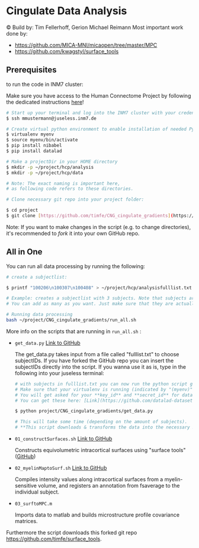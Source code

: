 # Cingulate Data Analysis

© Build by: Tim Fellerhoff, Gerion Michael Reimann
Most important work done by: 
- https://github.com/MICA-MNI/micaopen/tree/master/MPC 
- https://github.com/kwagstyl/surface_tools

## Prerequisites

to run the code in INM7 cluster:

Make sure you have access to the Human Connectome Project by following the dedicated instructions [here](https://github.com/datalad-datasets/human-connectome-project-openaccess)!

```bash
# Start up your terminal and log into the INM7 cluster with your credentials:
$ ssh mmustermann@juseless.inm7.de

# Create virtual python environment to enable installation of needed Python packages:
$ virtualenv myenv
$ source myenv/bin/activate
$ pip install nibabel
$ pip install datalad
```

```bash
# Make a projectDir in your HOME directory
$ mkdir -p ~/project/hcp/analysis
$ mkdir -p ~/project/hcp/data

# Note: The exact naming is important here, 
# as following code refers to these directories.
```

```bash
# Clone necessary git repo into your project folder:

$ cd project
$ git clone [https://github.com/timfe/CNG_cingulate_gradients](https://github.com/timfe/CNG_cingulate_gradients)
```

Note: If you want to make changes in the script (e.g. to change directories), it's recommended to *fork* it into your own GitHub repo.

## All in One

You can run all data processing by running the following:

```bash
# create a subjectlist:

$ printf "100206\n100307\n100408" > ~/project/hcp/analysisfulllist.txt

# Example: creates a subjectlist with 3 subjects. Note that subjects are separated by a newline \n. 
# You can add as many as you want. Just make sure that they are actually apparent in the dataset.
```

```bash
# Running data processing
bash ~/project/CNG_cingulate_gradients/run_all.sh
```

More info on the scripts that are running in `run_all.sh` :

- `get_data.py` [Link to GitHub](https://github.com/timfe/CNG_cingulate_gradients/blob/main/get_data.py)

    The get_data.py takes input from a file called "fulllist.txt" to choose subjectIDs. If you have forked the GitHub repo you can insert the subjectIDs directly into the script. If you wanna use it as is, type in the following into your juseless terminal:

    ```bash
    # with subjects in fulllist.txt you can now run the python script get_data.py:
    # Make sure that your virtualenv is running (indicated by "(myenv)" in your terminal).
    # You will get asked for your **key_id** and **secret_id** for data access and retrieval of the HCP.
    # You can get these here: [Link](https://github.com/datalad-datasets/human-connectome-project-openaccess)

    $ python project/CNG_cingulate_gradients/get_data.py

    # This will take some time (depending on the amount of subjects).
    # **This script downloads & transforms the data into the necessary BIDS structure.**
    ```

- `01_constructSurfaces.sh` [Link to GitHub](https://github.com/timfe/CNG_cingulate_gradients/blob/main/mpc_scripts/01_constructSurfaces.sh)

    Constructs equivolumetric intracortical surfaces using "surface tools" ([GitHub](https://github.com/kwagstyl/surface_tools))

- `02_myelinMaptoSurf.sh` [Link to GitHub](https://github.com/timfe/CNG_cingulate_gradients/blob/main/mpc_scripts/02_myelinMaptoSurf.sh)

    Compiles intensity values 
    along intracortical surfaces from a myelin-sensitive volume, and 
    registers an annotation from fsaverage to the individual subject.

- `03_surftoMPC.m`

    Imports data to matlab and builds 
    microstructure profile covariance matrices.


Furthermore the script downloads this forked git repo https://github.com/timfe/surface_tools.


